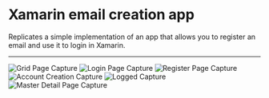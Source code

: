 # Xamarin email creation app

Replicates a simple implementation of an app that allows you 
to register an email and use it to login in Xamarin. 

---

![Grid Page Capture](AppPhotos/GridOptions.PNG "Grid Page")
![Login Page Capture](AppPhotos/LoginCapture.PNG "Login Page")
![Register Page Capture](AppPhotos/RegisterCapture.PNG)
![Account Creation Capture](AppPhotos/AccountCreateCapture.PNG)
![Logged Capture](AppPhotos/LoogedCapture.PNG)
![Master Detail Page Capture](AppPhotos/MasterDetailCapture.PNG)

